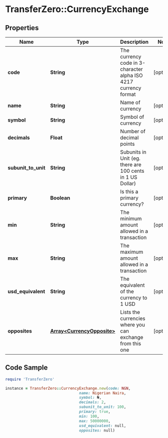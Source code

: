 # TransferZero::CurrencyExchange

## Properties

Name | Type | Description | Notes
------------ | ------------- | ------------- | -------------
**code** | **String** | The currency code in 3-character alpha ISO 4217 currency format | [optional] 
**name** | **String** | Name of currency | [optional] 
**symbol** | **String** | Symbol of currency | [optional] 
**decimals** | **Float** | Number of decimal points | [optional] 
**subunit_to_unit** | **String** | Subunits in Unit (eg. there are 100 cents in 1 US Dollar) | [optional] 
**primary** | **Boolean** | Is this a primary currency? | [optional] 
**min** | **String** | The minimum amount allowed in a transaction | [optional] 
**max** | **String** | The maximum amount allowed in a transaction | [optional] 
**usd_equivalent** | **String** | The equivalent of the currency to 1 USD | [optional] 
**opposites** | [**Array&lt;CurrencyOpposite&gt;**](CurrencyOpposite.md) | Lists the currencies where you can exchange from this one | [optional] 

## Code Sample

```ruby
require 'TransferZero'

instance = TransferZero::CurrencyExchange.new(code: NGN,
                                 name: Nigerian Naira,
                                 symbol: ₦,
                                 decimals: 2,
                                 subunit_to_unit: 100,
                                 primary: true,
                                 min: 100,
                                 max: 50000000,
                                 usd_equivalent: null,
                                 opposites: null)
```


